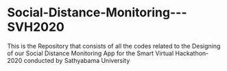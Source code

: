 # Social-Distance-Monitoring---SVH2020
This is the Repository that consists of all the codes related to the Designing of our Social Distance Monitoring App for the Smart Virtual Hackathon- 2020 conducted by Sathyabama University
